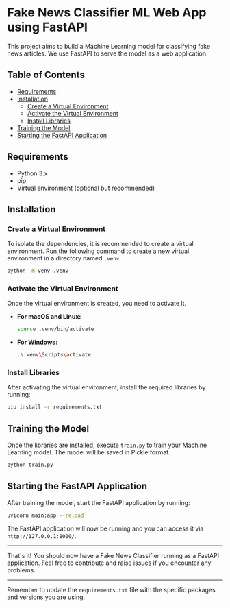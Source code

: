 
# Fake News Classifier ML Web App using FastAPI

This project aims to build a Machine Learning model for classifying fake news articles. We use FastAPI to serve the model as a web application.

## Table of Contents

- [Requirements](#requirements)
- [Installation](#installation)
  - [Create a Virtual Environment](#create-a-virtual-environment)
  - [Activate the Virtual Environment](#activate-the-virtual-environment)
  - [Install Libraries](#install-libraries)
- [Training the Model](#training-the-model)
- [Starting the FastAPI Application](#starting-the-fastapi-application)

## Requirements

- Python 3.x
- pip
- Virtual environment (optional but recommended)

## Installation

### Create a Virtual Environment

To isolate the dependencies, it is recommended to create a virtual environment. Run the following command to create a new virtual environment in a directory named `.venv`:

```bash
python -m venv .venv
```

### Activate the Virtual Environment

Once the virtual environment is created, you need to activate it.

- **For macOS and Linux:**

    ```bash
    source .venv/bin/activate
    ```

- **For Windows:**

    ```bash
    .\.venv\Scripts\activate
    ```

### Install Libraries

After activating the virtual environment, install the required libraries by running:

```bash
pip install -r requirements.txt
```

## Training the Model

Once the libraries are installed, execute `train.py` to train your Machine Learning model. The model will be saved in Pickle format.

```bash
python train.py
```

## Starting the FastAPI Application

After training the model, start the FastAPI application by running:

```bash
uvicorn main:app --reload
```

The FastAPI application will now be running and you can access it via `http://127.0.0.1:8000/`.

---

That's it! You should now have a Fake News Classifier running as a FastAPI application. Feel free to contribute and raise issues if you encounter any problems.

---

Remember to update the `requirements.txt` file with the specific packages and versions you are using.
